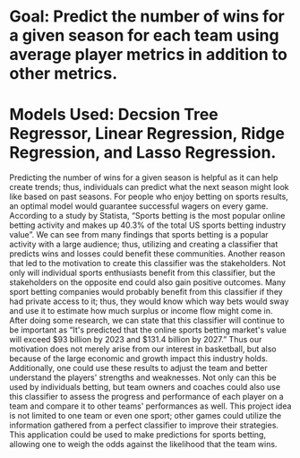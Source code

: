 # Goal: Predict the number of wins for a given season for each team using average player metrics in addition to other metrics.

# Models Used: Decsion Tree Regressor, Linear Regression, Ridge Regression, and Lasso Regression.

Predicting the number of wins for a given season is helpful as it can help create trends; thus, individuals can predict what the next season might look like based on past seasons. For people who enjoy betting on sports results, an optimal model would guarantee successful wagers on every game. According to a study by Statista, “Sports betting is the most popular online betting activity and makes up 40.3% of the total US sports betting industry value”. We can see from many findings that sports betting is a popular activity with a large audience; thus, utilizing and creating a classifier that predicts wins and losses could benefit these communities.  Another reason that led to the motivation to create this classifier was the stakeholders. Not only will individual sports enthusiasts benefit from this classifier, but the stakeholders on the opposite end could also gain positive outcomes. Many sport betting companies would probably benefit from this classifier if they had private access to it; thus, they would know which way bets would sway and use it to estimate how much surplus or income flow might come in. After doing some research, we can state that this classifier will continue to be important as “It's predicted that the online sports betting market's value will exceed $93 billion by 2023 and $131.4 billion by 2027.” Thus our motivation does not merely arise from our interest in basketball, but also because of the large economic and growth impact this industry holds. Additionally, one could use these results to adjust the team and better understand the players' strengths and weaknesses. Not only can this be used by individuals betting, but team owners and coaches could also use this classifier to assess the progress and performance of each player on a team and compare it to other teams' performances as well. This project idea is not limited to one team or even one sport; other games could utilize the information gathered from a perfect classifier to improve their strategies. This application could be used to make predictions for sports betting, allowing one to weigh the odds against the likelihood that the team wins.
